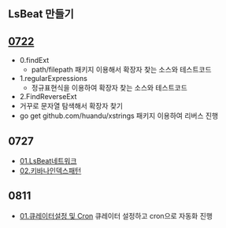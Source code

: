 ## LsBeat 만들기 
## [0722](https://github.com/3DPIT/golang/tree/master/02.lsBeat/0722)
- 0.findExt
  - path/filepath 패키지 이용해서 확장자 찾는 소스와 테스트코드
- 1.regularExpressions
  - 정규표현식을 이용하여 확장자 찾는 소스와 테스트코드
-  2.FindReverseExt
  - 거꾸로 문자열 탐색해서 확장자 찾기 
  - go get github.com/huandu/xstrings 패키지 이용하여 리버스 진행
## 0727
- [01.LsBeat네트워크](../02.lsBeat/0727/01.LsBeat네트워크/2021년07월27일LsBeat네트워크.md)
- [02.키바나인덱스패턴](../02.lsBeat/0727/01.LsBeat네트워크/2021년07월27일LsBeat네트워크.md)
## 0811
- [01.큐레이터설정 및 Cron](../02.lsBeat/0811/01.큐레이터설정및Cron/2021년08월11일_큐레이터설정Cron설정.md)
큐레이터 설정하고 cron으로 자동화 진행